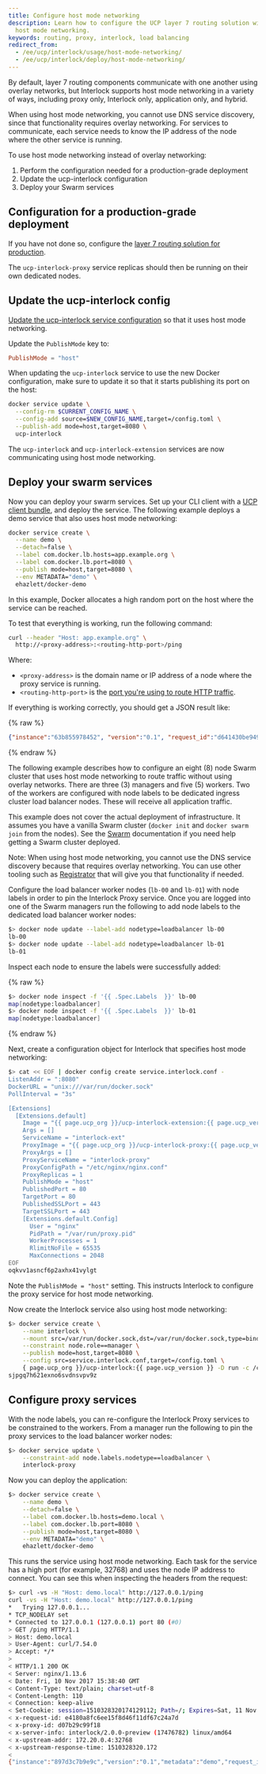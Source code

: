 ```yaml
---
title: Configure host mode networking
description: Learn how to configure the UCP layer 7 routing solution with
  host mode networking.
keywords: routing, proxy, interlock, load balancing
redirect_from:
  - /ee/ucp/interlock/usage/host-mode-networking/
  - /ee/ucp/interlock/deploy/host-mode-networking/
---
```


By default, layer 7 routing components communicate with one another using
overlay networks, but Interlock supports
host mode networking in a variety of ways, including proxy only, Interlock only, application only, and hybrid. 

When using host mode networking, you cannot use DNS service discovery,
since that functionality requires overlay networking.
For services to communicate, each service needs to know the IP address of
the node where the other service is running.

To use host mode networking instead of overlay networking:

1. Perform the configuration needed for a production-grade deployment
2. Update the ucp-interlock configuration
3. Deploy your Swarm services

## Configuration for a production-grade deployment

If you have not done so, configure the
[layer 7 routing solution for production](../deploy/production.md).

The `ucp-interlock-proxy` service replicas should then be
running on their own dedicated nodes.

## Update the ucp-interlock config

[Update the ucp-interlock service configuration](./index.md) so that it uses
host mode networking.

Update the `PublishMode` key to:

```toml
PublishMode = "host"
```

When updating the `ucp-interlock` service to use the new Docker configuration,
make sure to update it so that it starts publishing its port on the host:

```bash
docker service update \
  --config-rm $CURRENT_CONFIG_NAME \
  --config-add source=$NEW_CONFIG_NAME,target=/config.toml \
  --publish-add mode=host,target=8080 \
  ucp-interlock
```

The `ucp-interlock` and `ucp-interlock-extension` services are now communicating
using host mode networking.

## Deploy your swarm services

Now you can deploy your swarm services. 
Set up your CLI client with a [UCP client bundle](../../user-access/cli.md),
and deploy the service. The following example deploys a demo
service that also uses host mode networking:

```bash
docker service create \
  --name demo \
  --detach=false \
  --label com.docker.lb.hosts=app.example.org \
  --label com.docker.lb.port=8080 \
  --publish mode=host,target=8080 \
  --env METADATA="demo" \
  ehazlett/docker-demo
```

In this example, Docker allocates a high random port on the host where the service can be reached.

To test that everything is working, run the following command:

```bash
curl --header "Host: app.example.org" \
  http://<proxy-address>:<routing-http-port>/ping
```

Where:

* `<proxy-address>` is the domain name or IP address of a node where the proxy
service is running.
* `<routing-http-port>` is the [port you're using to route HTTP traffic](index.md).

If everything is working correctly, you should get a JSON result like:

{% raw %}
```json
{"instance":"63b855978452", "version":"0.1", "request_id":"d641430be9496937f2669ce6963b67d6"}
```
{% endraw %}

The following example describes how to configure an eight (8) node Swarm cluster that uses host mode
networking to route traffic without using overlay networks. There are three (3) managers
and five (5) workers.  Two of the workers are configured with node labels to be dedicated
ingress cluster load balancer nodes.  These will receive all application traffic.

This example does not cover the actual deployment of infrastructure.
It assumes you have a vanilla Swarm cluster (`docker init` and `docker swarm join` from the nodes).
See the [Swarm](https://docs.docker.com/engine/swarm/) documentation if you need help
getting a Swarm cluster deployed.

Note: When using host mode networking, you cannot use the DNS service discovery because that
requires overlay networking.  You can use other tooling such as [Registrator](https://github.com/gliderlabs/registrator)
that will give you that functionality if needed.

Configure the load balancer worker nodes (`lb-00` and `lb-01`) with node labels in order to pin the Interlock Proxy
service.  Once you are logged into one of the Swarm managers run the following to add node labels
to the dedicated load balancer worker nodes:

```bash
$> docker node update --label-add nodetype=loadbalancer lb-00
lb-00
$> docker node update --label-add nodetype=loadbalancer lb-01
lb-01
```

Inspect each node to ensure the labels were successfully added:

{% raw %}
```bash
$> docker node inspect -f '{{ .Spec.Labels  }}' lb-00
map[nodetype:loadbalancer]
$> docker node inspect -f '{{ .Spec.Labels  }}' lb-01
map[nodetype:loadbalancer]
```
{% endraw %}

Next, create a configuration object for Interlock that specifies host mode networking:

```bash
$> cat << EOF | docker config create service.interlock.conf -
ListenAddr = ":8080"
DockerURL = "unix:///var/run/docker.sock"
PollInterval = "3s"

[Extensions]
  [Extensions.default]
    Image = "{{ page.ucp_org }}/ucp-interlock-extension:{{ page.ucp_version }}"
    Args = []
    ServiceName = "interlock-ext"
    ProxyImage = "{{ page.ucp_org }}/ucp-interlock-proxy:{{ page.ucp_version }}"
    ProxyArgs = []
    ProxyServiceName = "interlock-proxy"
    ProxyConfigPath = "/etc/nginx/nginx.conf"
    ProxyReplicas = 1
    PublishMode = "host"
    PublishedPort = 80
    TargetPort = 80
    PublishedSSLPort = 443
    TargetSSLPort = 443
    [Extensions.default.Config]
      User = "nginx"
      PidPath = "/var/run/proxy.pid"
      WorkerProcesses = 1
      RlimitNoFile = 65535
      MaxConnections = 2048
EOF
oqkvv1asncf6p2axhx41vylgt
```

Note the `PublishMode = "host"` setting. This instructs Interlock to configure the proxy service for host mode networking.

Now create the Interlock service also using host mode networking:

```bash
$> docker service create \
    --name interlock \
    --mount src=/var/run/docker.sock,dst=/var/run/docker.sock,type=bind \
    --constraint node.role==manager \
    --publish mode=host,target=8080 \
    --config src=service.interlock.conf,target=/config.toml \
    { page.ucp_org }}/ucp-interlock:{{ page.ucp_version }} -D run -c /config.toml
sjpgq7h621exno6svdnsvpv9z
```

## Configure proxy services
With the node labels, you can re-configure the Interlock Proxy services to be constrained to the
workers. From a manager run the following to pin the proxy services to the load balancer worker nodes:

```bash
$> docker service update \
    --constraint-add node.labels.nodetype==loadbalancer \
    interlock-proxy
```

Now you can deploy the application:

```bash
$> docker service create \
    --name demo \
    --detach=false \
    --label com.docker.lb.hosts=demo.local \
    --label com.docker.lb.port=8080 \
    --publish mode=host,target=8080 \
    --env METADATA="demo" \
    ehazlett/docker-demo
```

This runs the service using host mode networking. Each task for the service has a high port (for example, 32768) and uses
the node IP address to connect. You can see this when inspecting the headers from the request:

```bash
$> curl -vs -H "Host: demo.local" http://127.0.0.1/ping
curl -vs -H "Host: demo.local" http://127.0.0.1/ping
*   Trying 127.0.0.1...
* TCP_NODELAY set
* Connected to 127.0.0.1 (127.0.0.1) port 80 (#0)
> GET /ping HTTP/1.1
> Host: demo.local
> User-Agent: curl/7.54.0
> Accept: */*
>
< HTTP/1.1 200 OK
< Server: nginx/1.13.6
< Date: Fri, 10 Nov 2017 15:38:40 GMT
< Content-Type: text/plain; charset=utf-8
< Content-Length: 110
< Connection: keep-alive
< Set-Cookie: session=1510328320174129112; Path=/; Expires=Sat, 11 Nov 2017 15:38:40 GMT; Max-Age=86400
< x-request-id: e4180a8fc6ee15f8d46f11df67c24a7d
< x-proxy-id: d07b29c99f18
< x-server-info: interlock/2.0.0-preview (17476782) linux/amd64
< x-upstream-addr: 172.20.0.4:32768
< x-upstream-response-time: 1510328320.172
<
{"instance":"897d3c7b9e9c","version":"0.1","metadata":"demo","request_id":"e4180a8fc6ee15f8d46f11df67c24a7d"}
```
